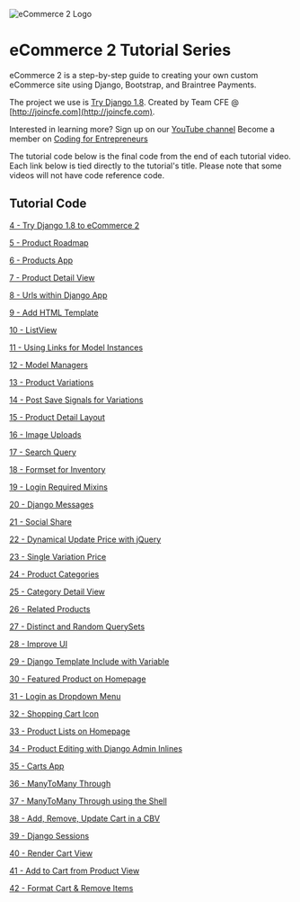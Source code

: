 ![eCommerce 2 Logo](https://cfe-static.s3.amazonaws.com/media/ecommerce-2/images/ecommerce2.png)

eCommerce 2 Tutorial Series
=========

eCommerce 2 is a step-by-step guide to creating your own custom eCommerce site using Django, Bootstrap, and Braintree Payments. 

The project we use is [Try Django 1.8](https://github.com/codingforentrepreneurs/Try-Django-1.8). Created by Team CFE @ [http://joincfe.com](http://joincfe.com).

Interested in learning more?
Sign up on our [YouTube channel](http://joincfe.com/youtube)
Become a member on [Coding for Entrepreneurs](http://joincfe.com/enroll)


The tutorial code below is the final code from the end of each tutorial video. Each link below is tied directly to the tutorial's title. Please note that some videos will not have code reference code.

## Tutorial Code
[4 - Try Django 1.8 to eCommerce 2](../../tree/56f77d130f5480ff663cef2c3017e693d1328148)

[5 - Product Roadmap](../../tree/6b23ca5c7909240a670c25c80e9720d13d95b536)

[6 - Products App](../../tree/1e1584f56da7f6bec382484ad8f2dd97e679e72d)

[7 - Product Detail View](../../tree/5c4036ceafa4676625a0fa09d708b06f0af613fa)

[8 - Urls within Django App](../../tree/ea7f8687bffba15ca4926253b67e9b123f2ede23)

[9 - Add HTML Template](../../tree/48865980c921221a41df58652fbc4762292cb494)

[10 - ListView](../../tree/19f05e9aa1c0cce0068eb827e1b1c9fcf2f48674)

[11 - Using Links for Model Instances](../../tree/3ba0dc24c9641969e5acb9f76c00a93a1e13e8fb)

[12 - Model Managers](../../tree/23f050823bda71912e0cdf8982f320544ce26af8)

[13 - Product Variations](../../tree/cc1b295cf9aebafdf70a0fc9bcaedbfa68e69634)

[14 - Post Save Signals for Variations](../../tree/9750448b1b546dc8ab9af4ddd6f9df1f7aceba7b)

[15 - Product Detail Layout](../../tree/f763e0fe85396656e3924f15ef94667121b707d4)

[16 - Image Uploads](../../tree/f8506e415ffe0c61e78e27f56ee94ea2aa3ba345)

[17 - Search Query](../../tree/0ae1310200be1ea8b1ba3425b6a021b9113c83cc)

[18 - Formset for Inventory](../../tree/5c8a0856be6b7597526169c515e5d0710f9f4379)

[19 - Login Required Mixins](../../tree/798c466f6e18d2f6ac6980d5256d546616ff3a67)

[20 - Django Messages](../../tree/7fef3797948ab06380363b053a8114635563b90c)

[21 - Social Share](../../tree/84874bf02bef12b73fc69caee40547890e5ea357)

[22 - Dynamical Update Price with jQuery](../../tree/c9489fa732e7fe2b98711bb9251726fc2b099dd9)

[23 - Single Variation Price](../../tree/a365ff865e1da5005855471f5e67c152a8036e8b)

[24 - Product Categories](../../tree/612d833da2bb143cc8460d0f50b25b240935ab57)

[25 - Category Detail View](../../tree/dcd32c1eae7058cea435799f9cc1e0bd530111e1)

[26 - Related Products](../../tree/982c06c26d0da66207be34ba62df5ea88610e983)

[27 - Distinct and Random QuerySets](../../tree/17f75f394311876d1219b3192895a37ae544b8d4)

[28 - Improve UI](../../tree/3515382e56a2a47ec390b8851a3fae8a77c1afea)

[29 - Django Template Include with Variable](../../tree/dfd07da26129b92bdf5d075923450d86dcc54057)

[30 - Featured Product on Homepage](../../tree/7ce52aaf4b95dced14519f99f2e10bd11f83687b)

[31 - Login as Dropdown Menu](../../tree/6d2304edee03b9a6c31072ff3b7288f6c652c562)

[32 - Shopping Cart Icon](../../tree/8de1a2080aaa88d7d5c855321e9a2bcde951be3d)

[33 - Product Lists on Homepage](../../tree/9d1dcb07f2808b52c95f141bc8738d5d5878717e)

[34 - Product Editing with Django Admin Inlines](../../tree/9bb05c8663a190178e561381f66787045ca40c06)

[35 - Carts App](../../tree/7ddd9bf227025e38c59156a4dd4f67305c3a5577)

[36 - ManyToMany Through](../../tree/37359e667e6f7d24c7d0b7efb6a7c3959dc24ff3)

[37 - ManyToMany Through using the Shell](../../tree/c202d75463c6e762b0ea5d95b2c138e74bafe4c7)

[38 - Add, Remove, Update Cart in a CBV](../../tree/c68a59789c8f80c1679d0e92226f7142dd5c2721)

[39 - Django Sessions](../../tree/1b1e4b7c293217390bbb052307d80dcd8d29af17)

[40 - Render Cart View](../../tree/6947e0e6d30e284c0235cb36b554dd3dad8f4bd4)

[41 - Add to Cart from Product View](../../tree/dcd321713723003ef0dcb2d2aa3d89b8e760e38b)

[42 - Format Cart & Remove Items](../../tree/7779bed20758778ef82ac351ed1848f3ab7e9b4d)












